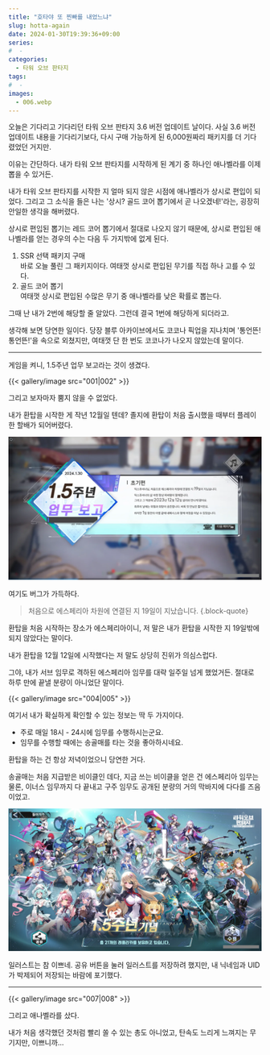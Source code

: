```yaml
---
title: "호타야 또 찐빠를 내었느냐"
slug: hotta-again
date: 2024-01-30T19:39:36+09:00
series:
#  - 
categories:
  - 타워 오브 판타지
tags:
#  - 
images:
  - 006.webp
---
```


오늘은 기다리고 기다리던 타워 오브 판타지 3.6 버전 업데이트 날이다. 사실 3.6 버전 업데이트 내용을 기다리기보다, 다시 구매 가능하게 된 6,000원짜리 패키지를 더 기다렸었던 거지만.

이유는 간단하다. 내가 타워 오브 판타지를 시작하게 된 계기 중 하나인 애나벨라를 이제 뽑을 수 있거든.

내가 타워 오브 판타지를 시작한 지 얼마 되지 않은 시점에 애나벨라가 상시로 편입이 되었다. 그리고 그 소식을 들은 나는 '상시? 골드 코어 뽑기에서 곧 나오겠네!'라는, 굉장히 안일한 생각을 해버렸다.

상시로 편입된 뽑기는 레드 코어 뽑기에서 절대로 나오지 않기 때문에, 상시로 편입된 애나벨라를 얻는 경우의 수는 다음 두 가지밖에 없게 된다.

1. SSR 선택 패키지 구매  
   바로 오늘 풀린 그 패키지이다. 여태껏 상시로 편입된 무기를 직접 하나 고를 수 있다.
2. 골드 코어 뽑기  
   여태껏 상시로 편입된 수많은 무기 중 애나벨라를 낮은 확률로 뽑는다.

그때 난 내가 2번에 해당할 줄 알았다. 그런데 결국 1번에 해당하게 되더라고.

생각해 보면 당연한 일이다. 당장 블루 아카이브에서도 코코나 픽업을 지나치며 '통언뜬! 통언뜬!'을 속으로 외쳤지만, 여태껏 단 한 번도 코코나가 나오지 않았는데 말이다.

***

게임을 켜니, 1.5주년 업무 보고라는 것이 생겼다.

{{< gallery/image src="001|002" >}}

그리고 보자마자 뿜지 않을 수 없었다.

내가 환탑을 시작한 게 작년 12월일 텐데? 졸지에 환탑이 처음 출시했을 때부터 플레이 한 할배가 되어버렸다.

![](003.webp)

여기도 버그가 가득하다.

> 처음으로 에스페리아 차원에 연결된 지 19일이 지났습니다.
{.block-quote}

환탑을 처음 시작하는 장소가 에스페리아이니, 저 말은 내가 환탑을 시작한 지 19일밖에 되지 않았다는 말이다.

내가 환탑을 12월 12일에 시작했다는 저 말도 상당히 진위가 의심스럽다.

그야, 내가 서브 임무로 격하된 에스페리아 임무를 대략 일주일 넘게 했었거든. 절대로 하루 만에 끝낼 분량이 아니었단 말이다.

{{< gallery/image src="004|005" >}}

여기서 내가 확실하게 확인할 수 있는 정보는 딱 두 가지이다.

* 주로 매일 18시 - 24시에 임무를 수행하시는군요.
* 임무를 수행할 때에는 송골매를 타는 것을 좋아하시네요.

환탑을 하는 건 항상 저녁이었으니 당연한 거다.

송골매는 처음 지급받은 비이클인 데다, 지금 쓰는 비이클을 얻은 건 에스페리아 임무는 물론, 이너스 임무까지 다 끝내고 구주 임무도 공개된 분량의 거의 막바지에 다다를 즈음이었고.

![](006.webp)

일러스트는 참 이쁘네. 공유 버튼을 눌러 일러스트를 저장하려 했지만, 내 닉네임과 UID가 박제되어 저장되는 바람에 포기했다.

***

{{< gallery/image src="007|008" >}}

그리고 애나벨라를 샀다.

내가 처음 생각했던 것처럼 빨리 쏠 수 있는 총도 아니었고, 탄속도 느리게 느껴지는 무기지만, 이쁘니까...
